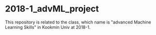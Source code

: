 # 2018-1_advML_project
This repository is related to the class, which name is "advanced Machine Learning Skills" in Kookmin Univ at 2018-1.
